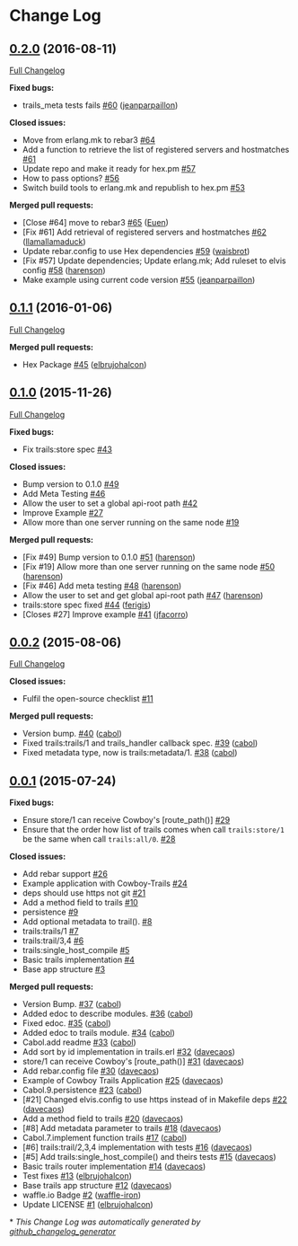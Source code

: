 # Change Log

## [0.2.0](https://github.com/inaka/cowboy-trails/tree/0.2.0) (2016-08-11)
[Full Changelog](https://github.com/inaka/cowboy-trails/compare/0.1.1...0.2.0)

**Fixed bugs:**

- trails\_meta tests fails [\#60](https://github.com/inaka/cowboy-trails/pull/60) ([jeanparpaillon](https://github.com/jeanparpaillon))

**Closed issues:**

- Move from erlang.mk to rebar3 [\#64](https://github.com/inaka/cowboy-trails/issues/64)
- Add a function to retrieve the list of registered servers and hostmatches [\#61](https://github.com/inaka/cowboy-trails/issues/61)
- Update repo and make it ready for hex.pm [\#57](https://github.com/inaka/cowboy-trails/issues/57)
- How to pass options? [\#56](https://github.com/inaka/cowboy-trails/issues/56)
- Switch build tools to erlang.mk and republish to hex.pm [\#53](https://github.com/inaka/cowboy-trails/issues/53)

**Merged pull requests:**

- \[Close \#64\] move to rebar3 [\#65](https://github.com/inaka/cowboy-trails/pull/65) ([Euen](https://github.com/Euen))
- \[Fix \#61\] Add retrieval of registered servers and hostmatches [\#62](https://github.com/inaka/cowboy-trails/pull/62) ([llamallamaduck](https://github.com/llamallamaduck))
- Update rebar.config to use Hex dependencies [\#59](https://github.com/inaka/cowboy-trails/pull/59) ([waisbrot](https://github.com/waisbrot))
- \[Fix \#57\] Update dependencies; Update erlang.mk; Add ruleset to elvis config [\#58](https://github.com/inaka/cowboy-trails/pull/58) ([harenson](https://github.com/harenson))
- Make example using current code version [\#55](https://github.com/inaka/cowboy-trails/pull/55) ([jeanparpaillon](https://github.com/jeanparpaillon))

## [0.1.1](https://github.com/inaka/cowboy-trails/tree/0.1.1) (2016-01-06)
[Full Changelog](https://github.com/inaka/cowboy-trails/compare/0.1.0...0.1.1)

**Merged pull requests:**

- Hex Package [\#45](https://github.com/inaka/cowboy-trails/pull/45) ([elbrujohalcon](https://github.com/elbrujohalcon))

## [0.1.0](https://github.com/inaka/cowboy-trails/tree/0.1.0) (2015-11-26)
[Full Changelog](https://github.com/inaka/cowboy-trails/compare/0.0.2...0.1.0)

**Fixed bugs:**

- Fix trails:store spec [\#43](https://github.com/inaka/cowboy-trails/issues/43)

**Closed issues:**

- Bump version to 0.1.0 [\#49](https://github.com/inaka/cowboy-trails/issues/49)
- Add Meta Testing [\#46](https://github.com/inaka/cowboy-trails/issues/46)
- Allow the user to set a global api-root path [\#42](https://github.com/inaka/cowboy-trails/issues/42)
- Improve Example [\#27](https://github.com/inaka/cowboy-trails/issues/27)
- Allow more than one server running on the same node [\#19](https://github.com/inaka/cowboy-trails/issues/19)

**Merged pull requests:**

- \[Fix \#49\] Bump version to 0.1.0 [\#51](https://github.com/inaka/cowboy-trails/pull/51) ([harenson](https://github.com/harenson))
- \[Fix \#19\] Allow more than one server running on the same node [\#50](https://github.com/inaka/cowboy-trails/pull/50) ([harenson](https://github.com/harenson))
- \[Fix \#46\] Add meta testing [\#48](https://github.com/inaka/cowboy-trails/pull/48) ([harenson](https://github.com/harenson))
- Allow the user to set and get global api-root path [\#47](https://github.com/inaka/cowboy-trails/pull/47) ([harenson](https://github.com/harenson))
- trails:store spec fixed [\#44](https://github.com/inaka/cowboy-trails/pull/44) ([ferigis](https://github.com/ferigis))
- \[Closes \#27\] Improve example [\#41](https://github.com/inaka/cowboy-trails/pull/41) ([jfacorro](https://github.com/jfacorro))

## [0.0.2](https://github.com/inaka/cowboy-trails/tree/0.0.2) (2015-08-06)
[Full Changelog](https://github.com/inaka/cowboy-trails/compare/0.0.1...0.0.2)

**Closed issues:**

- Fulfil the open-source checklist [\#11](https://github.com/inaka/cowboy-trails/issues/11)

**Merged pull requests:**

- Version bump. [\#40](https://github.com/inaka/cowboy-trails/pull/40) ([cabol](https://github.com/cabol))
- Fixed trails:trails/1 and trails\_handler callback spec. [\#39](https://github.com/inaka/cowboy-trails/pull/39) ([cabol](https://github.com/cabol))
- Fixed metadata type, now is trails:metadata/1. [\#38](https://github.com/inaka/cowboy-trails/pull/38) ([cabol](https://github.com/cabol))

## [0.0.1](https://github.com/inaka/cowboy-trails/tree/0.0.1) (2015-07-24)
**Fixed bugs:**

- Ensure store/1 can receive Cowboy's  \[route\_path\(\)\] [\#29](https://github.com/inaka/cowboy-trails/issues/29)
- Ensure that the order how list of trails comes when call `trails:store/1` be the same when call `trails:all/0`. [\#28](https://github.com/inaka/cowboy-trails/issues/28)

**Closed issues:**

- Add rebar support [\#26](https://github.com/inaka/cowboy-trails/issues/26)
- Example application with Cowboy-Trails [\#24](https://github.com/inaka/cowboy-trails/issues/24)
- deps should use https not git [\#21](https://github.com/inaka/cowboy-trails/issues/21)
- Add a method field to trails [\#10](https://github.com/inaka/cowboy-trails/issues/10)
- persistence [\#9](https://github.com/inaka/cowboy-trails/issues/9)
- Add optional metadata to trail\(\). [\#8](https://github.com/inaka/cowboy-trails/issues/8)
- trails:trails/1 [\#7](https://github.com/inaka/cowboy-trails/issues/7)
- trails:trail/3,4 [\#6](https://github.com/inaka/cowboy-trails/issues/6)
- trails:single\_host\_compile [\#5](https://github.com/inaka/cowboy-trails/issues/5)
- Basic trails implementation [\#4](https://github.com/inaka/cowboy-trails/issues/4)
- Base app structure [\#3](https://github.com/inaka/cowboy-trails/issues/3)

**Merged pull requests:**

- Version Bump. [\#37](https://github.com/inaka/cowboy-trails/pull/37) ([cabol](https://github.com/cabol))
- Added edoc to describe modules. [\#36](https://github.com/inaka/cowboy-trails/pull/36) ([cabol](https://github.com/cabol))
- Fixed edoc. [\#35](https://github.com/inaka/cowboy-trails/pull/35) ([cabol](https://github.com/cabol))
- Added edoc to trails module. [\#34](https://github.com/inaka/cowboy-trails/pull/34) ([cabol](https://github.com/cabol))
- Cabol.add readme [\#33](https://github.com/inaka/cowboy-trails/pull/33) ([cabol](https://github.com/cabol))
- Add sort by id implementation in trails.erl [\#32](https://github.com/inaka/cowboy-trails/pull/32) ([davecaos](https://github.com/davecaos))
-  store/1 can receive Cowboy's \[route\_path\(\)\]  [\#31](https://github.com/inaka/cowboy-trails/pull/31) ([davecaos](https://github.com/davecaos))
- Add rebar.config file [\#30](https://github.com/inaka/cowboy-trails/pull/30) ([davecaos](https://github.com/davecaos))
- Example of Cowboy Trails Application [\#25](https://github.com/inaka/cowboy-trails/pull/25) ([davecaos](https://github.com/davecaos))
- Cabol.9.persistence [\#23](https://github.com/inaka/cowboy-trails/pull/23) ([cabol](https://github.com/cabol))
- \[\#21\] Changed elvis.config to use https instead of  in Makefile deps [\#22](https://github.com/inaka/cowboy-trails/pull/22) ([davecaos](https://github.com/davecaos))
- Add a method field to trails [\#20](https://github.com/inaka/cowboy-trails/pull/20) ([davecaos](https://github.com/davecaos))
- \[\#8\] Add metadata parameter to trails [\#18](https://github.com/inaka/cowboy-trails/pull/18) ([davecaos](https://github.com/davecaos))
- Cabol.7.implement function trails [\#17](https://github.com/inaka/cowboy-trails/pull/17) ([cabol](https://github.com/cabol))
- \[\#6\] trails:trail/2,3,4 implementation with tests [\#16](https://github.com/inaka/cowboy-trails/pull/16) ([davecaos](https://github.com/davecaos))
- \[\#5\] Add trails:single\_host\_compile\(\) and theirs tests [\#15](https://github.com/inaka/cowboy-trails/pull/15) ([davecaos](https://github.com/davecaos))
- Basic trails router implementation [\#14](https://github.com/inaka/cowboy-trails/pull/14) ([davecaos](https://github.com/davecaos))
- Test fixes [\#13](https://github.com/inaka/cowboy-trails/pull/13) ([elbrujohalcon](https://github.com/elbrujohalcon))
- Base trails app structure [\#12](https://github.com/inaka/cowboy-trails/pull/12) ([davecaos](https://github.com/davecaos))
- waffle.io Badge [\#2](https://github.com/inaka/cowboy-trails/pull/2) ([waffle-iron](https://github.com/waffle-iron))
- Update LICENSE [\#1](https://github.com/inaka/cowboy-trails/pull/1) ([elbrujohalcon](https://github.com/elbrujohalcon))



\* *This Change Log was automatically generated by [github_changelog_generator](https://github.com/skywinder/Github-Changelog-Generator)*